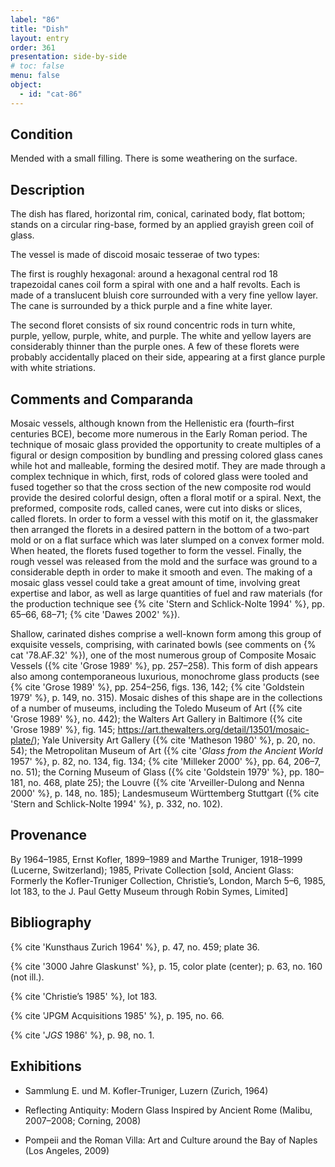 ```yaml
---
label: "86"
title: "Dish"
layout: entry
order: 361
presentation: side-by-side
# toc: false
menu: false
object:
  - id: "cat-86"
---
```


## Condition

Mended with a small filling. There is some weathering on the surface.

## Description

The dish has flared, horizontal rim, conical, carinated body, flat bottom; stands on a circular ring-base, formed by an applied grayish green coil of glass.

The vessel is made of discoid mosaic tesserae of two types:

The first is roughly hexagonal: around a hexagonal central rod 18 trapezoidal canes coil form a spiral with one and a half revolts. Each is made of a translucent bluish core surrounded with a very fine yellow layer. The cane is surrounded by a thick purple and a fine white layer.

The second floret consists of six round concentric rods in turn white, purple, yellow, purple, white, and purple. The white and yellow layers are considerably thinner than the purple ones. A few of these florets were probably accidentally placed on their side, appearing at a first glance purple with white striations.

## Comments and Comparanda

Mosaic vessels, although known from the Hellenistic era (fourth–first centuries BCE), become more numerous in the Early Roman period. The technique of mosaic glass provided the opportunity to create multiples of a figural or design composition by bundling and pressing colored glass canes while hot and malleable, forming the desired motif. They are made through a complex technique in which, first, rods of colored glass were tooled and fused together so that the cross section of the new composite rod would provide the desired colorful design, often a floral motif or a spiral. Next, the preformed, composite rods, called canes, were cut into disks or slices, called florets. In order to form a vessel with this motif on it, the glassmaker then arranged the florets in a desired pattern in the bottom of a two-part mold or on a flat surface which was later slumped on a convex former mold. When heated, the florets fused together to form the vessel. Finally, the rough vessel was released from the mold and the surface was ground to a considerable depth in order to make it smooth and even. The making of a mosaic glass vessel could take a great amount of time, involving great expertise and labor, as well as large quantities of fuel and raw materials (for the production technique see {% cite 'Stern and Schlick-Nolte 1994' %}, pp. 65–66, 68–71; {% cite 'Dawes 2002' %}).

Shallow, carinated dishes comprise a well-known form among this group of exquisite vessels, comprising, with carinated bowls (see comments on {% cat '78.AF.32' %}), one of the most numerous group of Composite Mosaic Vessels ({% cite 'Grose 1989' %}, pp. 257–258). This form of dish appears also among contemporaneous luxurious, monochrome glass products (see {% cite 'Grose 1989' %}, pp. 254–256, figs. 136, 142; {% cite 'Goldstein 1979' %}, p. 149, no. 315). Mosaic dishes of this shape are in the collections of a number of museums, including the Toledo Museum of Art ({% cite 'Grose 1989' %}, no. 442); the Walters Art Gallery in Baltimore ({% cite 'Grose 1989' %}, fig. 145; <https://art.thewalters.org/detail/13501/mosaic-plate/>); Yale University Art Gallery ({% cite 'Matheson 1980' %}, p. 20, no. 54); the Metropolitan Museum of Art ({% cite '*Glass from the Ancient World* 1957' %}, p. 82, no. 134, fig. 134; {% cite 'Milleker 2000' %}, pp. 64, 206–7, no. 51); the Corning Museum of Glass ({% cite 'Goldstein 1979' %}, pp. 180–181, no. 468, plate 25); the Louvre ({% cite 'Arveiller-Dulong and Nenna 2000' %}, p. 148, no. 185); Landesmuseum Württemberg Stuttgart ({% cite 'Stern and Schlick-Nolte 1994' %}, p. 332, no. 102).

## Provenance

By 1964–1985, Ernst Kofler, 1899–1989 and Marthe Truniger, 1918–1999 (Lucerne, Switzerland); 1985, Private Collection \[sold, Ancient Glass: Formerly the Kofler-Truniger Collection, Christie’s, London, March 5–6, 1985, lot 183, to the J. Paul Getty Museum through Robin Symes, Limited\]

## Bibliography

{% cite 'Kunsthaus Zurich 1964' %}, p. 47, no. 459; plate 36.

{% cite '3000 Jahre Glaskunst' %}, p. 15, color plate (center); p. 63, no. 160 (not ill.).

{% cite 'Christie’s 1985' %}, lot 183.

{% cite 'JPGM Acquisitions 1985' %}, p. 195, no. 66.

{% cite '*JGS* 1986' %}, p. 98, no. 1.

## Exhibitions

-   Sammlung E. und M. Kofler-Truniger, Luzern (Zurich, 1964)

-   Reflecting Antiquity: Modern Glass Inspired by Ancient Rome (Malibu, 2007–2008; Corning, 2008)

-   Pompeii and the Roman Villa: Art and Culture around the Bay of Naples (Los Angeles, 2009)